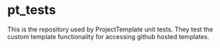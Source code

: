 # pt_tests
This is the repository used by ProjectTemplate unit tests.  They test the custom template functionality for accessing github hosted templates.
